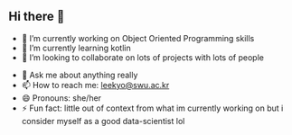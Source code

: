 ## Hi there 👋

- 🔭 I’m currently working on Object Oriented Programming skills
- 🌱 I’m currently learning kotlin
- 👯 I’m looking to collaborate on lots of projects with lots of people
<!--- 🤔 I’m looking for help with ... --->
- 💬 Ask me about anything really
- 📫 How to reach me: leekyo@swu.ac.kr
- 😄 Pronouns: she/her
- ⚡ Fun fact: little out of context from what im currently working on but i consider myself as a good data-scientist lol


